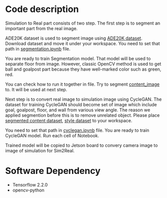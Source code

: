 # Code description
Simulation to Real part consists of two step. The first step is to segment an important part from the real image. 

ADE20K dataset is used to segment image using [ADE20K dataset](https://groups.csail.mit.edu/vision/datasets/ADE20K/). 
Download dataset and move it under your workspace. You need to set that path in [segmentation.ipynb](https://github.com/kimbring2/DeepSoccer/blob/master/sim2real/segmentation.ipynb) file.

You are ready to train Segmentation model. That model will be used to separate floor from image. However, classic OpenCV method 
is used to get ball and goalpost part because they have well-marked color such as green, red.

You can check how to run it together in file. Try to segment [content_image](https://drive.google.com/drive/folders/1TuaYWI191L0lc4EaDm23olSsToEQRHYY?usp=sharing) to. It will be used at next step.

Next step is to convert real image to simulation image using CycleGAN. The dataset for training CycleGAN should become set of image which include goal, goalpost, floor, and wall from various view angle. The reason we applied segmention before this is to remove unrelated object. Please place [segmented content dataset](https://drive.google.com/drive/folders/1S4R7NGOu-IZZskSwGL5YXpU7-fVQLSqR?usp=sharing), [style dataset](https://drive.google.com/drive/folders/166qiiv2Wx0d6-DZBwHiI7Xgg6r_9gmfy?usp=sharing) to your workspace.

You need to set that path in [cyclegan.ipynb](https://github.com/kimbring2/DeepSoccer/blob/master/sim2real/cyclegan.ipynb) file. You are ready to train CycleGAN model. Run each cell of Notebook. 

Trained model will be copied to Jetson board to convery camera image to image of simulation for Sim2Real.

# Software Dependency
- Tensorflow 2.2.0
- opencv-python

